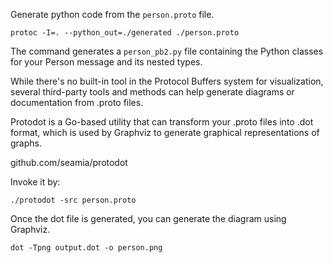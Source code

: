 

Generate python code from the `person.proto` file.

    protoc -I=. --python_out=./generated ./person.proto

The command generates a `person_pb2.py` file containing the Python classes for your Person message and its nested types.

While there's no built-in tool in the Protocol Buffers system for visualization, several third-party tools and methods can help generate diagrams or documentation from .proto files.

Protodot is a Go-based utility that can transform your .proto files into .dot format, which is used by Graphviz to generate graphical representations of graphs.

github.com/seamia/protodot

Invoke it by:

    ./protodot -src person.proto

Once the dot file is generated, you can generate the diagram using Graphviz.

    dot -Tpng output.dot -o person.png
